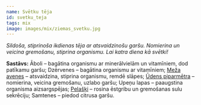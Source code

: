 ```yaml
---
name: Svētku tēja
id: svetku_teja
tags: mix
image: images/mix/ziemas_svetku.jpg
---
```

*Sildoša, stiprinoša ikdienas tēja ar atsvaidzinošu garšu. Nomierina un veicina gremošanu, stiprina organismu. Lai katra diena kā svētki!*

**Sastāvs:**
Āboli – bagātina organismu ar minerālvielām un vitamīniem, dod patīkamu garšu;
Dzērvenes – bagātina organismu ar vitamīniem;
<a href="https://www.danga.lv/mono/#meza_avenes">Meža avenes</a> – atsvaidzina, stiprina organismu, remdē slāpes;
<a href="https://www.danga.lv/mono/#udens_piparmetra">Ūdens piparmētra</a> – nomierina, veicina gremošanu, uzlabo garšu;
Upeņu lapas – paaugstina organisma aizsargspējas;
<a href="https://www.danga.lv/mono/#pelaski">Pelašķi</a> – rosina ēstgribu un gremošanas sulu sekrēciju;
Samtenes – piedod citrusa garšu.